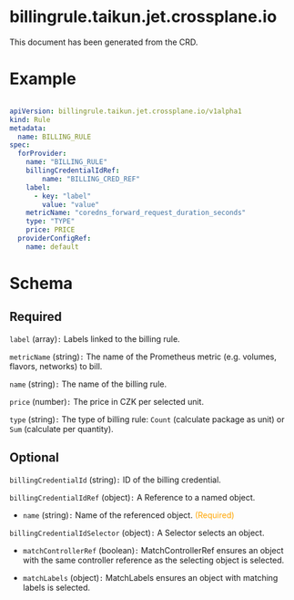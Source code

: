 
billingrule.taikun.jet.crossplane.io
====================================


This document has been generated from the CRD.
  

# Example


```yaml

apiVersion: billingrule.taikun.jet.crossplane.io/v1alpha1
kind: Rule
metadata:
  name: BILLING_RULE
spec:
  forProvider:
    name: "BILLING_RULE"
    billingCredentialIdRef:
        name: "BILLING_CRED_REF"
    label:
      - key: "label"
        value: "value"
    metricName: "coredns_forward_request_duration_seconds"
    type: "TYPE"
    price: PRICE
  providerConfigRef:
    name: default

```  

# Schema
  

## Required
  
`label` (array)`:` Labels linked to the billing rule.
  
`metricName` (string)`:` The name of the Prometheus metric (e.g. volumes, flavors, networks) to bill.
  
`name` (string)`:` The name of the billing rule.
  
`price` (number)`:` The price in CZK per selected unit.
  
`type` (string)`:` The type of billing rule: `Count` (calculate package as unit) or `Sum` (calculate per quantity).
  

## Optional
  
`billingCredentialId` (string)`:` ID of the billing credential.
  
`billingCredentialIdRef` (object)`:` A Reference to a named object.

* `name` (string)`:` Name of the referenced object.<font color="orange"> (Required)</font>  
  
`billingCredentialIdSelector` (object)`:` A Selector selects an object.

* `matchControllerRef` (boolean)`:` MatchControllerRef ensures an object with the same controller reference as the selecting object is selected.  

* `matchLabels` (object)`:` MatchLabels ensures an object with matching labels is selected.  
  
